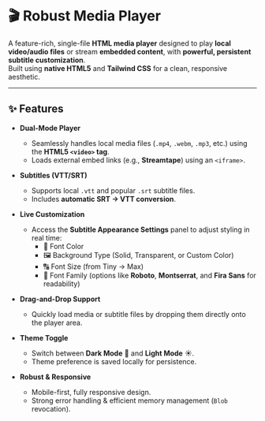 # 🎬 Robust Media Player  

A feature-rich, single-file **HTML media player** designed to play **local video/audio files** or stream **embedded content**, with **powerful, persistent subtitle customization**.  
Built using **native HTML5** and **Tailwind CSS** for a clean, responsive aesthetic.  

---

## ✨ Features  

- **Dual-Mode Player**  
  - Seamlessly handles local media files (`.mp4`, `.webm`, `.mp3`, etc.) using the **HTML5 `<video>` tag**.  
  - Loads external embed links (e.g., **Streamtape**) using an `<iframe>`.  

- **Subtitles (VTT/SRT)**  
  - Supports local `.vtt` and popular `.srt` subtitle files.  
  - Includes **automatic SRT → VTT conversion**.  

- **Live Customization**  
  - Access the **Subtitle Appearance Settings** panel to adjust styling in real time:  
    - 🎨 Font Color  
    - 🖼 Background Type (Solid, Transparent, or Custom Color)  
    - 🔠 Font Size (from Tiny → Max)  
    - 📝 Font Family (options like **Roboto**, **Montserrat**, and **Fira Sans** for readability)  

- **Drag-and-Drop Support**  
  - Quickly load media or subtitle files by dropping them directly onto the player area.  

- **Theme Toggle**  
  - Switch between **Dark Mode** 🌙 and **Light Mode** ☀️.  
  - Theme preference is saved locally for persistence.  

- **Robust & Responsive**  
  - Mobile-first, fully responsive design.  
  - Strong error handling & efficient memory management (`Blob` revocation).
